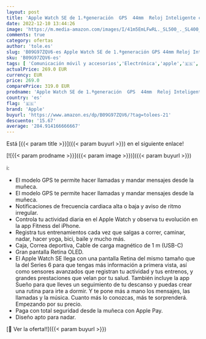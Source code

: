 ```yaml
---
layout: post
title: 'Apple Watch SE de 1.ªgeneración  GPS  44mm  Reloj Inteligente con Caja de Aluminio en Gris Espacial - Correa Deportiva en Color Medianoche - Talla única. Monitor de entreno y Actividad'
date: 2022-12-10 13:44:26
image: 'https://m.media-amazon.com/images/I/41m5EmLFwRL._SL500_._SL400_.jpg'
comments: true
category: ofertas
author: 'tole.es'
slug: 'B09G97ZQV6-es Apple Watch SE de 1.ªgeneración GPS 44mm Reloj Inteligente...'
sku: 'B09G97ZQV6-es'
tags: [ 'Comunicación móvil y accesorios','Electrónica','apple','🇪🇸', ]
actualPrice: 269.0 EUR
currency: EUR
price: 269.0
comparePrice: 319.0 EUR
prodname: 'Apple Watch SE de 1.ªgeneración  GPS  44mm  Reloj Inteligente con Caja de Aluminio en Gris Espacial - Correa Deportiva en Color Medianoche - Talla única. Monitor de entreno y Actividad'
country: 'es'
flag: '🇪🇸'
brand: 'Apple'
buyurl: 'https://www.amazon.es/dp/B09G97ZQV6/?tag=tolees-21'
descuento: '15.67'
average: '284.914166666667'
---
```


Está [{{< param title >}}]({{< param buyurl >}}) en el siguiente enlace!

[![{{< param prodname >}}]({{< param image >}})]({{< param buyurl >}})

ℹ️:

- El modelo GPS te permite hacer llamadas y mandar mensajes desde la muñeca.
- El modelo GPS te permite hacer llamadas y mandar mensajes desde la muñeca.
- Notificaciones de frecuencia cardiaca alta o baja y aviso de ritmo irregular.
- Controla tu actividad diaria en el Apple Watch y observa tu evolución en la app Fitness del iPhone.
- Registra tus entrenamientos cada vez que salgas a correr, caminar, nadar, hacer yoga, bici, baile y mucho más.
- Caja, Correa deportiva, Cable de carga magnético de 1 m (USB-C)
- Gran pantalla Retina OLED.
- El Apple Watch SE llega con una pantalla Retina del mismo tamaño que la del Series 6 para que tengas más información a primera vista, así como sensores avanzados que registran tu actividad y tus entrenos, y grandes prestaciones que velan por tu salud. También incluye la app Sueño para que lleves un seguimiento de tu descanso y puedas crear una rutina para irte a dormir. Y te pone más a mano los mensajes, las llamadas y la música. Cuanto más lo conozcas, más te sorprenderá. Empezando por su precio.
- Paga con total seguridad desde la muñeca con Apple Pay.
- Diseño apto para nadar.

[🛒 Ver la oferta!!]({{< param buyurl >}})
